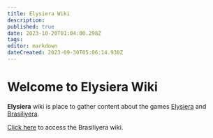 ```yaml
---
title: Elysiera Wiki
description: 
published: true
date: 2023-10-20T01:04:00.298Z
tags: 
editor: markdown
dateCreated: 2023-09-30T05:06:14.930Z
---
```


# Welcome to Elysiera Wiki

**Elysiera** wiki is place to gather content about the games [Elysiera](https://elysiera.com) and [Brasiliyera](https://brasiliyera.com).

<a href="pt-br/home" target="_blank">Click here</a> to access the Brasiliyera wiki.